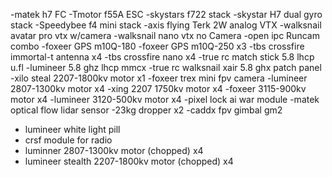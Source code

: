 -matek h7 FC
-Tmotor f55A ESC
-skystars f722 stack
-skystar H7 dual gyro stack
-Speedybee f4 mini stack
-axis flying Terk 2W analog VTX
-walksnail avatar pro vtx w/camera
-walksnail nano vtx no Camera
-open ipc Runcam combo
-foxeer GPS m10Q-180
-foxeer GPS m10Q-250 x3
-tbs crossfire immortal-t antenna x4
-tbs crossfire nano x4
-true rc match stick 5.8 lhcp u.fl
-lumineer 5.8 ghz lhcp mmcx
-true rc walksnail xair 5.8 ghx patch panel
-xilo steal 2207-1800kv motor x1
-foxeer  trex mini fpv camera
-lumineer 2807-1300kv motor x4
-xing  2207 1750kv motor x4
-foxeer 3115-900kv motor x4
-lumineer 3120-500kv motor x4
-pixel lock ai war module
-matek optical flow lidar sensor
-23kg dropper x2
-caddx fpv gimbal gm2
- lumineer white light pill
- crsf module for radio
- luminner 2807-1300kv motor (chopped) x4
- lumineer stealth 2207-1800kv motor (chopped) x4

